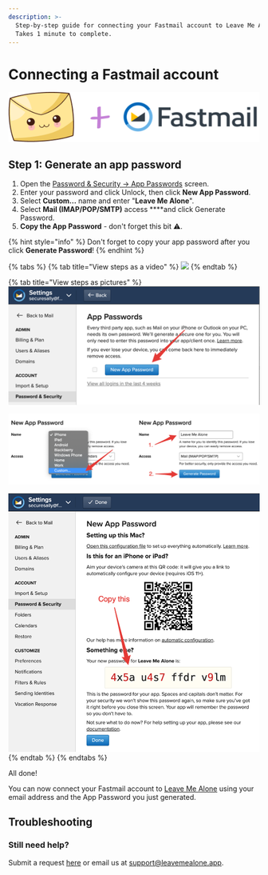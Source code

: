 ```yaml
---
description: >-
  Step-by-step guide for connecting your Fastmail account to Leave Me Alone.
  Takes 1 minute to complete.
---
```


# Connecting a Fastmail account

![](../.gitbook/assets/image%20%281%29.png)

## Step 1: Generate an app password

1. Open the [Password & Security → App Passwords](https://www.fastmail.com/go/settings/security/devicekeys) screen.
2. Enter your password and click Unlock, then click **New App Password**.
3. Select **Custom...** name and enter "**Leave Me Alone**".
4. Select **Mail \(IMAP/POP/SMTP\)** access ****and click Generate Password.
5. **Copy the App Password** - don't forget this bit ️⚠️.

{% hint style="info" %}
Don't forget to copy your app password after you click **Generate Password**!
{% endhint %}

{% tabs %}
{% tab title="View steps as a video" %}
![](../.gitbook/assets/1-generate-pass.gif)
{% endtab %}

{% tab title="View steps as pictures" %}
![Unlock your account to make changes and click New App Password](../.gitbook/assets/step1%20%285%29.png)

![Select Custom... enter Name: &quot;Leave Me Alone&quot; Access: &quot;Mail \(IMAP/POP/SMTP\)&quot; and click Generate Password](../.gitbook/assets/step2%20%283%29.png)

![Copy your App Password](../.gitbook/assets/step3.png)
{% endtab %}
{% endtabs %}

All done!

You can now connect your Fastmail account to [Leave Me Alone](https://leavemealone.app/) using your email address and the App Password you just generated.

## Troubleshooting

### Still need help?

Submit a request [here](https://leavemealone.app/feedback) or email us at [support@leavemealone.app](mailto:support@leavemealone.app).

